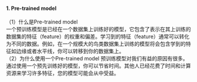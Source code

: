 #### 1. Pre-trained model  
（1）什么是Pre-trained model  
一个预训练模型是已经在一个数据集上训练好的模型，它包含了表示在其上训练的数据集的特征（feature）的权重和偏差。学习到的特征（feature）通常可以转化为不同的数据。例如，在一个规模大的鸟类数据集上训练的模型将会包含学到的特征如边缘或者水平线，你可以转移到你的数据集上。  
（2）为什么使用一个Pre-trained model
预训练模型对我们有益的原因有很多。通过使用一个预先训练好的模型，你可以节省时间。其他人已经花费了时间和计算资源来学习许多特征，您的模型可能会从中受益。
